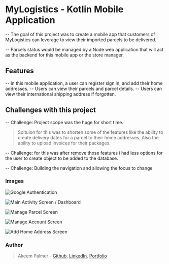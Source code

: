 # MyLogistics - Kotlin Mobile Application

-- The goal of this project was to create a mobile app that customers of MyLogistics can leverage to view their imported parcels to be delivered.

-- Parcels status would be managed by a Node web application that will act as the backend for this mobile app or the store manager.

## Features
-- In this mobile application, a user can register sign in, and add their home addresses.
-- Users can view their parcels and parcel details.
-- Users can view their international shipping address if forgotten.

## Challenges with this project
-- Challenge: Project scope was the huge for short time.
> Soltuion for this was to shorten some of the features like the ability to create delivery dates for a parcel to their home addresses. Also the ability to upload invoices for their packages.

-- Challenge: for this was after remove those features i had less options for the user to create object to be added to the database. 

-- Challenge: Building the navigation and allowing the focus to change


### Images

![Google Authentication](screenshots/logistics.webp "Google Authentication")

![Main Activity Screen / Dashboard](screenshots/logistics1.webp "Main Activity Screen / Dashboard")

![Manage Parcel Screen](screenshots/logistics2.webp "Manage Parcel Screen")

![Manage Account Screen](screenshots/logistics3.webp "Manage Account Screen")

![Add Home Address Screen](screenshots/logistics4.webp "Add Home Address Screen")

### Author
> Akeem Palmer - [Github](https://github.com/DevOps242), [LinkedIn](https://www.linkedin.com/in/akeempalmer/), [Portfolio](https://akeempalmer.onrender.com)


